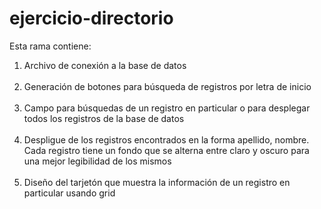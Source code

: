 # ejercicio-directorio

Esta rama contiene:
<ol>
  <li>Archivo de conexión a la base de datos</li>
  <br>
  <li>Generación de botones para búsqueda de registros por letra de inicio</li>
  <br>
  <li>Campo para búsquedas de un registro en particular o para desplegar todos los registros de la base de datos</li>
  <br>
  <li>Despligue de los registros encontrados en la forma apellido, nombre. Cada registro tiene un fondo que se alterna entre claro y oscuro para una mejor legibilidad de los mismos</li>
  <br>
  <li>Diseño del tarjetón que muestra la información de un registro en particular usando grid</li>
